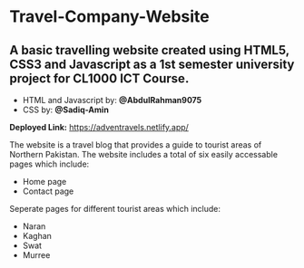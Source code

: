 # Travel-Company-Website

## A basic travelling website created using HTML5, CSS3 and Javascript as a 1st semester university project for CL1000 ICT Course.
* HTML and Javascript by: **@AbdulRahman9075**
* CSS by: **@Sadiq-Amin**
  
**Deployed Link:** https://adventravels.netlify.app/

The website is a travel blog that provides a guide to tourist areas of Northern Pakistan. The website includes a total of six easily accessable pages which include:

* Home page
* Contact page

Seperate pages for different tourist areas which include:

* Naran
* Kaghan
* Swat
* Murree

